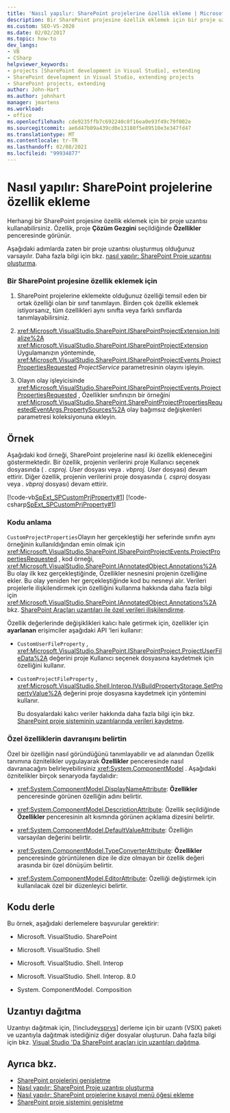 ```yaml
---
title: 'Nasıl yapılır: SharePoint projelerine özellik ekleme | Microsoft Docs'
description: Bir SharePoint projesine özellik eklemek için bir proje uzantısı kullanın. Çözüm Gezgini içinde projeyi seçtiğinizde bir özellik Özellikler penceresi görüntülenir.
ms.custom: SEO-VS-2020
ms.date: 02/02/2017
ms.topic: how-to
dev_langs:
- VB
- CSharp
helpviewer_keywords:
- projects [SharePoint development in Visual Studio], extending
- SharePoint development in Visual Studio, extending projects
- SharePoint projects, extending
author: John-Hart
ms.author: johnhart
manager: jmartens
ms.workload:
- office
ms.openlocfilehash: cde9235ffb7c692240c8f16ea0e93f49c79f002e
ms.sourcegitcommit: ae6d47b09a439cd0e13180f5e89510e3e347fd47
ms.translationtype: MT
ms.contentlocale: tr-TR
ms.lasthandoff: 02/08/2021
ms.locfileid: "99934877"
---
```

# <a name="how-to-add-a-property-to-sharepoint-projects"></a>Nasıl yapılır: SharePoint projelerine özellik ekleme
  Herhangi bir SharePoint projesine özellik eklemek için bir proje uzantısı kullanabilirsiniz. Özellik, proje **Çözüm Gezgini** seçildiğinde **Özellikler** penceresinde görünür.

 Aşağıdaki adımlarda zaten bir proje uzantısı oluşturmuş olduğunuz varsayılır. Daha fazla bilgi için bkz. [nasıl yapılır: SharePoint Proje uzantısı oluşturma](../sharepoint/how-to-create-a-sharepoint-project-extension.md).

### <a name="to-add-a-property-to-a-sharepoint-project"></a>Bir SharePoint projesine özellik eklemek için

1. SharePoint projelerine eklemekte olduğunuz özelliği temsil eden bir ortak özelliği olan bir sınıf tanımlayın. Birden çok özellik eklemek istiyorsanız, tüm özellikleri aynı sınıfta veya farklı sınıflarda tanımlayabilirsiniz.

2. <xref:Microsoft.VisualStudio.SharePoint.ISharePointProjectExtension.Initialize%2A> <xref:Microsoft.VisualStudio.SharePoint.ISharePointProjectExtension> Uygulamanızın yönteminde, <xref:Microsoft.VisualStudio.SharePoint.ISharePointProjectEvents.ProjectPropertiesRequested> *ProjectService* parametresinin olayını işleyin.

3. Olayın olay işleyicisinde <xref:Microsoft.VisualStudio.SharePoint.ISharePointProjectEvents.ProjectPropertiesRequested> , Özellikler sınıfınızın bir örneğini <xref:Microsoft.VisualStudio.SharePoint.SharePointProjectPropertiesRequestedEventArgs.PropertySources%2A> olay bağımsız değişkenleri parametresi koleksiyonuna ekleyin.

## <a name="example"></a>Örnek
 Aşağıdaki kod örneği, SharePoint projelerine nasıl iki özellik ekleneceğini göstermektedir. Bir özellik, projenin verilerini proje Kullanıcı seçenek dosyasında ( *. csproj. User* dosyası veya *. vbproj. User* dosyası) devam ettirir. Diğer özellik, projenin verilerini proje dosyasında (*. csproj* dosyası veya *. vbproj* dosyası) devam ettirir.

 [!code-vb[SpExt_SPCustomPrjProperty#1](../sharepoint/codesnippet/VisualBasic/customspproperty/customproperty.vb#1)]
 [!code-csharp[SpExt_SPCustomPrjProperty#1](../sharepoint/codesnippet/CSharp/customspproperty/customproperty.cs#1)]

### <a name="understand-the-code"></a>Kodu anlama
 `CustomProjectProperties`Olayın her gerçekleştiği her seferinde sınıfın aynı örneğinin kullanıldığından emin olmak için <xref:Microsoft.VisualStudio.SharePoint.ISharePointProjectEvents.ProjectPropertiesRequested> , kod örneği, <xref:Microsoft.VisualStudio.SharePoint.IAnnotatedObject.Annotations%2A> Bu olay ilk kez gerçekleştiğinde, Özellikler nesnesini projenin özelliğine ekler. Bu olay yeniden her gerçekleştiğinde kod bu nesneyi alır. Verileri projelerle ilişkilendirmek için özelliğini kullanma hakkında daha fazla bilgi için <xref:Microsoft.VisualStudio.SharePoint.IAnnotatedObject.Annotations%2A> bkz. [SharePoint Araçları uzantıları ile özel verileri ilişkilendirme](../sharepoint/associating-custom-data-with-sharepoint-tools-extensions.md).

 Özellik değerlerinde değişiklikleri kalıcı hale getirmek için, özellikler için **ayarlanan** erişimciler aşağıdaki API 'leri kullanır:

- `CustomUserFileProperty` , <xref:Microsoft.VisualStudio.SharePoint.ISharePointProject.ProjectUserFileData%2A> değerini proje Kullanıcı seçenek dosyasına kaydetmek için özelliğini kullanır.

- `CustomProjectFileProperty` , <xref:Microsoft.VisualStudio.Shell.Interop.IVsBuildPropertyStorage.SetPropertyValue%2A> değerini proje dosyasına kaydetmek için yöntemini kullanır.

  Bu dosyalardaki kalıcı veriler hakkında daha fazla bilgi için bkz. [SharePoint proje sisteminin uzantılarında verileri kaydetme](../sharepoint/saving-data-in-extensions-of-the-sharepoint-project-system.md).

### <a name="specify-the-behavior-of-custom-properties"></a>Özel özelliklerin davranışını belirtin
 Özel bir özelliğin nasıl göründüğünü tanımlayabilir ve ad alanından Özellik tanımına öznitelikler uygulayarak **Özellikler** penceresinde nasıl davranacağını belirleyebilirsiniz <xref:System.ComponentModel> . Aşağıdaki öznitelikler birçok senaryoda faydalıdır:

- <xref:System.ComponentModel.DisplayNameAttribute>: **Özellikler** penceresinde görünen özelliğin adını belirtir.

- <xref:System.ComponentModel.DescriptionAttribute>: Özellik seçildiğinde **Özellikler** penceresinin alt kısmında görünen açıklama dizesini belirtir.

- <xref:System.ComponentModel.DefaultValueAttribute>: Özelliğin varsayılan değerini belirtir.

- <xref:System.ComponentModel.TypeConverterAttribute>: **Özellikler** penceresinde görüntülenen dize ile dize olmayan bir özellik değeri arasında bir özel dönüşüm belirtir.

- <xref:System.ComponentModel.EditorAttribute>: Özelliği değiştirmek için kullanılacak özel bir düzenleyici belirtir.

## <a name="compile-the-code"></a>Kodu derle
 Bu örnek, aşağıdaki derlemelere başvurular gerektirir:

- Microsoft. VisualStudio. SharePoint

- Microsoft. VisualStudio. Shell

- Microsoft. VisualStudio. Shell. Interop

- Microsoft. VisualStudio. Shell. Interop. 8.0

- System. ComponentModel. Composition

## <a name="deploy-the-extension"></a>Uzantıyı dağıtma
 Uzantıyı dağıtmak için, [!include[vsprvs](../sharepoint/includes/vsprvs-md.md)] derleme için bir uzantı (VSIX) paketi ve uzantıyla dağıtmak istediğiniz diğer dosyalar oluşturun. Daha fazla bilgi için bkz. [Visual Studio 'Da SharePoint araçları için uzantıları dağıtma](../sharepoint/deploying-extensions-for-the-sharepoint-tools-in-visual-studio.md).

## <a name="see-also"></a>Ayrıca bkz.
- [SharePoint projelerini genişletme](../sharepoint/extending-sharepoint-projects.md)
- [Nasıl yapılır: SharePoint Proje uzantısı oluşturma](../sharepoint/how-to-create-a-sharepoint-project-extension.md)
- [Nasıl yapılır: SharePoint projelerine kısayol menü öğesi ekleme](../sharepoint/how-to-add-a-shortcut-menu-item-to-sharepoint-projects.md)
- [SharePoint proje sistemini genişletme](../sharepoint/extending-the-sharepoint-project-system.md)
